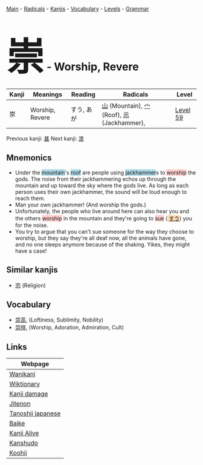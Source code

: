 <style> bigfont {font-size: 100px}</style>
[Main](../index.md) -
[Radicals](../radicals.md) -
[Kanjis](../kanjis.md) -
[Vocabulary](../vocabulary.md) -
[Levels](../levels.md) -
[Grammar](../grammar.md)
# <bigfont> 崇</bigfont> - Worship, Revere 

| Kanji | Meanings | Reading | Radicals | Level |
| --- | --- | --- | --- | --- |
| 崇 | Worship, Revere | すう, あが | [山](../radicals/山.md) (Mountain), [宀](../radicals/宀.md) (Roof), [示](../radicals/示.md) (Jackhammer),  | [Level 59](../levels/wk_level59.md) |

Previous kanji: [甚](甚.md) Next kanji: [漆](漆.md) 

## Mnemonics
 * Under the <span style="background-color:#ADD8E6"> mountain</span>'s <span style="background-color:#ADD8E6"> roof</span> are people using <span style="background-color:#ADD8E6"> jackhammer</span>s to <span style="background-color:#ffcccb"> worship</span> the gods. The noise from their jackhammering echos up through the mountain and up toward the sky where the gods live. As long as each person uses their own jackhammer, the sound will be loud enough to reach them.
* Man your own jackhammer! (And worship the gods.)
* Unfortunately, the people who live around here can also hear you and the others <span style="background-color:#ffcccb"> worship</span> in the mountain and they're going to <span style="background-color:#ffcccb"> sue</span> (<span style="background-color:#fed8b1"> [すう](https://jisho.org/search/すう)</span>) you for the noise. 
* You try to argue that you can't sue someone for the way they choose to worship, but they say they're all deaf now, all the animals have gone, and no one sleeps anymore because of the shaking. Yikes, they might have a case!


## Similar kanjis
 * [宗](宗.md) (Religion)


## Vocabulary
 * [崇高](../vocabulary/崇.md), (Loftiness, Sublimity, Nobility)
* [崇拝](../vocabulary/崇.md), (Worship, Adoration, Admiration, Cult)



## Links 

| Webpage |
| --- |
| [Wanikani          ](https://www.wanikani.com/kanji/崇) |
| [Wiktionary        ](https://en.wiktionary.org/wiki/崇) |
| [Kanji damage      ](http://www.kanjidamage.com/kanji/search?utf8=✓&q=崇) |
| [Jitenon           ](https://jitenon.com/kanji/崇) |
| [Tanoshii japanese ](https://www.tanoshiijapanese.com/dictionary/kanji.cfm?k=崇) |
| [Baike             ](https://baike.baidu.com/item/崇) |
| [Kanji Alive       ](https://app.kanjialive.com/崇) |
| [Kanshudo          ](https://www.kanshudo.com/searchmn?q=崇) |
| [Koohii            ](https://kanji.koohii.com/study/kanji/崇) |

